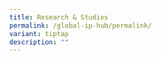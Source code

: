 ```yaml
---
title: Research & Studies
permalink: /global-ip-hub/permalink/
variant: tiptap
description: ""
---
```

